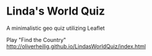 Linda's World Quiz
==================

A minimalistic geo quiz utilizing Leaflet

Play "Find the Country" http://oliverheilig.github.io/LindasWorldQuiz/index.html
